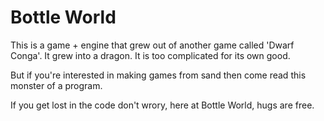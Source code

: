# Bottle World
This is a game + engine that grew out of another game called 'Dwarf Conga'.  It grew into a dragon.  It is too complicated for its own good.  

But if you're interested in making games from sand then come read this monster of a program.

If you get lost in the code don't wrory, here at Bottle World, hugs are free.
